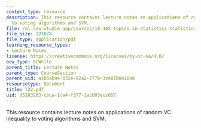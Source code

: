 ```yaml
---
content_type: resource
description: This resource contains lecture notes on applications of random VC inequality
  to voting algorithms and SVM.
file: /ol-ocw-studio-app/courses/18-465-topics-in-statistics-statistical-learning-theory-spring-2007/d5283283cbca1ca4f3771acb93ecc657_l32.pdf
file_size: 123078
file_type: application/pdf
learning_resource_types:
- Lecture Notes
license: https://creativecommons.org/licenses/by-nc-sa/4.0/
ocw_type: OCWFile
parent_title: Lecture Notes
parent_type: CourseSection
parent_uid: a1b5ab94-b32e-92a2-777b-3ce81b841896
resourcetype: Document
title: l32.pdf
uid: d5283283-cbca-1ca4-f377-1acb93ecc657
---
```

This resource contains lecture notes on applications of random VC inequality to voting algorithms and SVM.